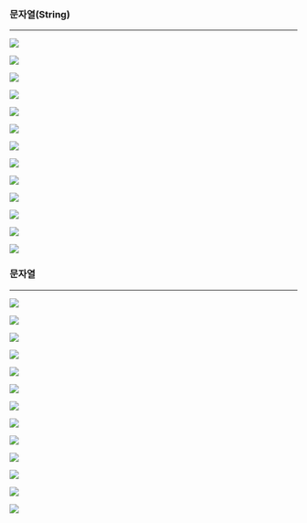 ### **문자열(String)**
---

![](https://velog.velcdn.com/images/lurelight/post/341f015a-8093-42a8-97b4-30e8edcae7a1/image.png)

![](https://velog.velcdn.com/images/lurelight/post/2780e81c-fe35-4747-aa82-2ab7eb7d6941/image.png)

![](https://velog.velcdn.com/images/lurelight/post/8bbf1b8f-fe82-4603-b937-4a12fec3ecff/image.png)

![](https://velog.velcdn.com/images/lurelight/post/eaa847ad-ee49-41b7-ab6d-b2673ae7aa3b/image.png)

![](https://velog.velcdn.com/images/lurelight/post/523440c4-b92a-42f5-8e47-db6e0952319f/image.png)

![](https://velog.velcdn.com/images/lurelight/post/a4bfde06-dae2-4828-8793-9e5784878297/image.png)

![](https://velog.velcdn.com/images/lurelight/post/4ff58f47-ba2e-45ed-bfc2-924e9d2ac213/image.png)

![](https://velog.velcdn.com/images/lurelight/post/3e46d465-61a7-4b4e-926f-352659fc71e0/image.png)

![](https://velog.velcdn.com/images/lurelight/post/ec57c22a-6722-4d8c-a502-e812bf48d70e/image.png)

![](https://velog.velcdn.com/images/lurelight/post/7f2264ed-d65e-418f-828f-399c95244848/image.png)

![](https://velog.velcdn.com/images/lurelight/post/ac1fcaa0-b138-4169-9d4a-de43e9f95982/image.png)

![](https://velog.velcdn.com/images/lurelight/post/d4defc91-6db3-40db-ac7a-b69c34729c4d/image.png)

![](https://velog.velcdn.com/images/lurelight/post/a7960f1f-0b28-4a26-98d9-d56dfdc490d9/image.png)

### **문자열**
---

![](https://velog.velcdn.com/images/lurelight/post/99098c67-1e08-4f7b-84f7-d6e4e6dac4b4/image.png)

![](https://velog.velcdn.com/images/lurelight/post/6f3ee1c1-e987-46b7-a37c-ab163488fec4/image.png)

![](https://velog.velcdn.com/images/lurelight/post/4cc4947a-9e3a-4a1b-a078-91706f3c10fc/image.png)

![](https://velog.velcdn.com/images/lurelight/post/dd99baa6-d6e2-46ec-93da-0471fcd247aa/image.png)

![](https://velog.velcdn.com/images/lurelight/post/6681cf67-cd6d-41c7-92c8-e44f7494c993/image.png)

![](https://velog.velcdn.com/images/lurelight/post/517ab65d-5adb-40c4-a678-a2e07193e2f3/image.png)

![](https://velog.velcdn.com/images/lurelight/post/e57b30b4-4d28-46b5-a055-c3fe2bbbeea1/image.png)

![](https://velog.velcdn.com/images/lurelight/post/73a17c97-0db1-4fa0-933b-d83d04cd7a4e/image.png)

![](https://velog.velcdn.com/images/lurelight/post/0eeb441c-7683-4a23-8f9c-70e961a5486c/image.png)

![](https://velog.velcdn.com/images/lurelight/post/6ad1c070-366b-4a6f-8a14-db4539db3939/image.png)

![](https://velog.velcdn.com/images/lurelight/post/ddf874e5-61f9-45ae-9e1e-832a6e9aa858/image.png)

![](https://velog.velcdn.com/images/lurelight/post/a0089dbf-69c6-44c0-b75d-f339451186f0/image.png)

![](https://velog.velcdn.com/images/lurelight/post/0e7020be-f982-45cb-87fe-11bdeb7feb32/image.png)


